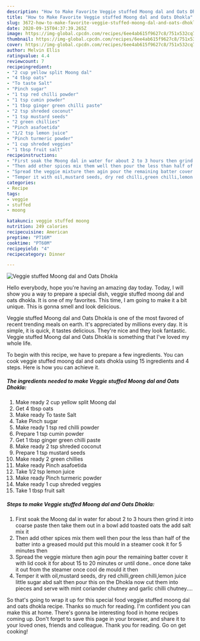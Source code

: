```yaml
---
description: "How to Make Favorite Veggie stuffed Moong dal and Oats Dhokla"
title: "How to Make Favorite Veggie stuffed Moong dal and Oats Dhokla"
slug: 3672-how-to-make-favorite-veggie-stuffed-moong-dal-and-oats-dhokla
date: 2020-09-15T04:37:39.265Z
image: https://img-global.cpcdn.com/recipes/6ee4ab615f9627c8/751x532cq70/veggie-stuffed-moong-dal-and-oats-dhokla-recipe-main-photo.jpg
thumbnail: https://img-global.cpcdn.com/recipes/6ee4ab615f9627c8/751x532cq70/veggie-stuffed-moong-dal-and-oats-dhokla-recipe-main-photo.jpg
cover: https://img-global.cpcdn.com/recipes/6ee4ab615f9627c8/751x532cq70/veggie-stuffed-moong-dal-and-oats-dhokla-recipe-main-photo.jpg
author: Melvin Ellis
ratingvalue: 4.4
reviewcount: 7
recipeingredient:
- "2 cup yellow split Moong dal"
- "4 tbsp oats"
- "To taste Salt"
- "Pinch sugar"
- "1 tsp red chilli powder"
- "1 tsp cumin powder"
- "1 tbsp ginger green chilli paste"
- "2 tsp shreded coconut"
- "1 tsp mustard seeds"
- "2 green chillies"
- "Pinch asafoetida"
- "1/2 tsp lemon juice"
- "Pinch turmeric powder"
- "1 cup shreded veggies"
- "1 tbsp fruit salt"
recipeinstructions:
- "First soak the Moong dal in water for about 2 to 3 hours then grind it into coarse paste then take them out in a bowl add toasted oats the add salt mix it"
- "Then add other spices mix them well then pour the less than half of the batter into a greased mould put this mould in a steamer cook it for 5 minutes then"
- "Spread the veggie mixture then agin pour the remaining batter cover it with lid cook it for about 15 to 20 minutes or until done.. once done take it out from the steamer once cool de mould it then"
- "Temper it with oil,mustard seeds, dry red chilli,green chilli,lemon juice little sugar abd salt then pour this on the Dhokla now cut them into pieces and serve with mint coriander chutney and garlic chilli chutney...."
categories:
- Recipe
tags:
- veggie
- stuffed
- moong

katakunci: veggie stuffed moong 
nutrition: 249 calories
recipecuisine: American
preptime: "PT16M"
cooktime: "PT60M"
recipeyield: "4"
recipecategory: Dinner

---
```



![Veggie stuffed Moong dal and Oats Dhokla](https://img-global.cpcdn.com/recipes/6ee4ab615f9627c8/751x532cq70/veggie-stuffed-moong-dal-and-oats-dhokla-recipe-main-photo.jpg)

Hello everybody, hope you're having an amazing day today. Today, I will show you a way to prepare a special dish, veggie stuffed moong dal and oats dhokla. It is one of my favorites. This time, I am going to make it a bit unique. This is gonna smell and look delicious.

Veggie stuffed Moong dal and Oats Dhokla is one of the most favored of recent trending meals on earth. It's appreciated by millions every day. It is simple, it is quick, it tastes delicious. They're nice and they look fantastic. Veggie stuffed Moong dal and Oats Dhokla is something that I've loved my whole life.




To begin with this recipe, we have to prepare a few ingredients. You can cook veggie stuffed moong dal and oats dhokla using 15 ingredients and 4 steps. Here is how you can achieve it.

<!--inarticleads1-->

##### The ingredients needed to make Veggie stuffed Moong dal and Oats Dhokla:

1. Make ready 2 cup yellow split Moong dal
1. Get 4 tbsp oats
1. Make ready To taste Salt
1. Take Pinch sugar
1. Make ready 1 tsp red chilli powder
1. Prepare 1 tsp cumin powder
1. Get 1 tbsp ginger green chilli paste
1. Make ready 2 tsp shreded coconut
1. Prepare 1 tsp mustard seeds
1. Make ready 2 green chillies
1. Make ready Pinch asafoetida
1. Take 1/2 tsp lemon juice
1. Make ready Pinch turmeric powder
1. Make ready 1 cup shreded veggies
1. Take 1 tbsp fruit salt




<!--inarticleads2-->

##### Steps to make Veggie stuffed Moong dal and Oats Dhokla:

1. First soak the Moong dal in water for about 2 to 3 hours then grind it into coarse paste then take them out in a bowl add toasted oats the add salt mix it
1. Then add other spices mix them well then pour the less than half of the batter into a greased mould put this mould in a steamer cook it for 5 minutes then
1. Spread the veggie mixture then agin pour the remaining batter cover it with lid cook it for about 15 to 20 minutes or until done.. once done take it out from the steamer once cool de mould it then
1. Temper it with oil,mustard seeds, dry red chilli,green chilli,lemon juice little sugar abd salt then pour this on the Dhokla now cut them into pieces and serve with mint coriander chutney and garlic chilli chutney....




So that's going to wrap it up for this special food veggie stuffed moong dal and oats dhokla recipe. Thanks so much for reading. I'm confident you can make this at home. There's gonna be interesting food in home recipes coming up. Don't forget to save this page in your browser, and share it to your loved ones, friends and colleague. Thank you for reading. Go on get cooking!
